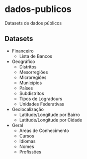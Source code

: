 # dados-publicos
Datasets de dados públicos

## Datasets

 - Financeiro
    - Lista de Bancos
 - Geográfico
    - Distritos
    - Mesorregiões
    - Microregiões
    - Municípios
    - Países
    - Subdistritos
    - Tipos de Logradours
    - Unidades Federativas
 - Geolocalização
    - Latitude/Longitude por Bairro
    - Latitude/Longitude por Cidade
 - Geral
    - Areas de Conhecimento
    - Cursos
    - Idiomas
    - Nomes
    - Profissões
